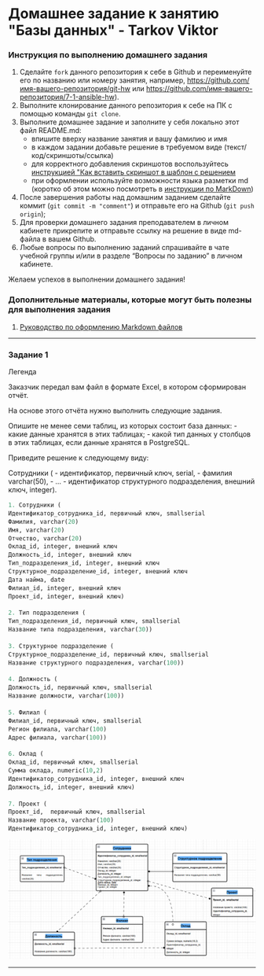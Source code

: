 # Домашнее задание к занятию "Базы данных" - Tarkov Viktor


### Инструкция по выполнению домашнего задания

   1. Сделайте `fork` данного репозитория к себе в Github и переименуйте его по названию или номеру занятия, например, https://github.com/имя-вашего-репозитория/git-hw или  https://github.com/имя-вашего-репозитория/7-1-ansible-hw).
   2. Выполните клонирование данного репозитория к себе на ПК с помощью команды `git clone`.
   3. Выполните домашнее задание и заполните у себя локально этот файл README.md:
      - впишите вверху название занятия и вашу фамилию и имя
      - в каждом задании добавьте решение в требуемом виде (текст/код/скриншоты/ссылка)
      - для корректного добавления скриншотов воспользуйтесь [инструкцией "Как вставить скриншот в шаблон с решением](https://github.com/netology-code/sys-pattern-homework/blob/main/screen-instruction.md)
      - при оформлении используйте возможности языка разметки md (коротко об этом можно посмотреть в [инструкции  по MarkDown](https://github.com/netology-code/sys-pattern-homework/blob/main/md-instruction.md))
   4. После завершения работы над домашним заданием сделайте коммит (`git commit -m "comment"`) и отправьте его на Github (`git push origin`);
   5. Для проверки домашнего задания преподавателем в личном кабинете прикрепите и отправьте ссылку на решение в виде md-файла в вашем Github.
   6. Любые вопросы по выполнению заданий спрашивайте в чате учебной группы и/или в разделе “Вопросы по заданию” в личном кабинете.
   
Желаем успехов в выполнении домашнего задания!
   
### Дополнительные материалы, которые могут быть полезны для выполнения задания

1. [Руководство по оформлению Markdown файлов](https://gist.github.com/Jekins/2bf2d0638163f1294637#Code)

---

### Задание 1

Легенда

Заказчик передал вам файл в формате Excel, в котором сформирован отчёт.

На основе этого отчёта нужно выполнить следующие задания.

   Опишите не менее семи таблиц, из которых состоит база данных:
      - какие данные хранятся в этих таблицах;
      - какой тип данных у столбцов в этих таблицах, если данные хранятся в PostgreSQL.

   Приведите решение к следующему виду:

   Сотрудники (
      - идентификатор, первичный ключ, serial,
      - фамилия varchar(50),
      - ...
      - идентификатор структурного подразделения, внешний ключ, integer).


```python
1. Сотрудники (
Идентификатор_сотрудника_id, первичный ключ, smallserial
Фамилия, varchar(20)
Имя, varchar(20) 
Отчество, varchar(20)
Оклад_id, integer, внешний ключ
Должность_id, integer, внешний ключ
Тип_подразделения_id, integer, внешний ключ
Структурное_подразделение_id, integer, внешний ключ
Дата найма, date
Филиал_id, integer, внешний ключ
Проект_id, integer, внешний ключ)

2. Тип подразделения (
Тип_подразделения_id, первичный ключ, smallserial
Название типа подразделения, varchar(30))

3. Структурное подразделение (
Структурное_подразделение_id, первичный ключ, smallserial
Название структурного подразделения, varchar(100))

4. Должность (
Должность_id, первичный ключ, smallserial
Название должности, varchar(100))

5. Филиал (
Филиал_id, первичный ключ, smallserial
Регион филиала, varchar(100)
Адрес филиала, varchar(100))

6. Оклад (
Оклад_id, первичный ключ, smallserial
Сумма оклада, numeric(10,2)
Идентификатор_сотрудника_id, integer, внешний ключ
Должность_id, integer, внешний ключ)

7. Проект (
Проект_id,  первичный ключ, smallserial
Название проекта, varchar(100)
Идентификатор_сотрудника_id, integer, внешний ключ)
```

![44](img/44.png)

---
